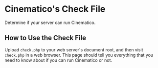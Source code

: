 # Cinematico's Check File

Determine if your server can run Cinematico.

## How to Use the Check File

Upload `check.php` to your web server's document root, and then visit `check.php` in a web browser.
This page should tell you everything that you need to know about if you can run Cinematico or not.
